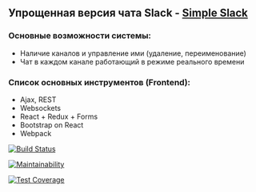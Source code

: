 ##  Упрощенная версия чата Slack - [Simple Slack](https://obscure-journey-55517.herokuapp.com/)

### Основные возможности системы:
 * Наличие каналов и управление ими (удаление, переименование)
 * Чат в каждом канале работающий в режиме реального времени

### Список основных инструментов (Frontend):
  * Ajax, REST
  * Websockets
  * React + Redux + Forms
  * Bootstrap on React
  * Webpack



[![Build Status](https://travis-ci.org/YankinA/project-lvl4-s415.svg?branch=master)](https://travis-ci.org/YankinA/project-lvl4-s415)

[![Maintainability](https://api.codeclimate.com/v1/badges/eaa3da2c58203ba139e5/maintainability)](https://codeclimate.com/github/YankinA/project-lvl4-s415/maintainability)

[![Test Coverage](https://api.codeclimate.com/v1/badges/eaa3da2c58203ba139e5/test_coverage)](https://codeclimate.com/github/YankinA/project-lvl4-s415/test_coverage)
